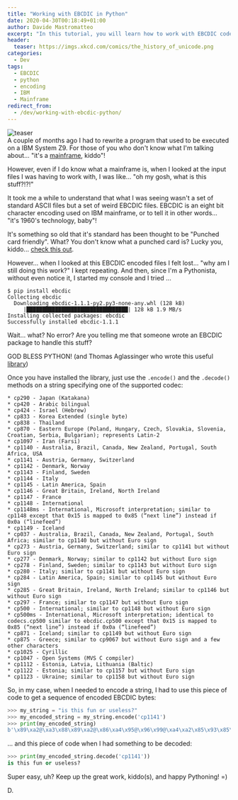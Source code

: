 ```yaml
---
title: "Working with EBCDIC in Python"
date: 2020-04-30T00:18:49+01:00
author: Davide Mastromatteo
excerpt: "In this tutorial, you will learn how to work with EBCDIC code in Python"
header:
  teaser: https://imgs.xkcd.com/comics/the_history_of_unicode.png
categories:
  - Dev
tags:
  - EBCDIC
  - python
  - encoding
  - IBM
  - Mainframe
redirect_from:
  - /dev/working-with-ebcdic-python/
---
```

![teaser](https://imgs.xkcd.com/comics/the_history_of_unicode.png)  
A couple of months ago I had to rewrite a program that used to be executed on a IBM System Z9. For those of you who don't know what I'm talking about... "it's a [mainframe](https://en.wikipedia.org/wiki/IBM_System_z9), kiddo"!

However, even if I do know what a mainframe is, when I looked at the input files I was having to work with, I was like... "oh my gosh, what is this stuff?!?!"

It took me a while to understand that what I was seeing wasn't a set of standard ASCII files but a set of weird EBCDIC files. EBCDIC is an eight bit character encoding used on IBM mainframe, or to tell it in other words... "it's 1960's technology, baby"!

It's something so old that it's standard has been thought to be "Punched card friendly". What? You don't know what a punched card is? Lucky you, kiddo... [check this out](https://en.wikipedia.org/wiki/Punched_card).

However... when I looked at this EBCDIC encoded files I felt lost... "why am I still doing this work?" I kept repeating. And then, since I'm a Pythonista, without even notice it, I started my console and I tried ...

```console
$ pip install ebcdic
Collecting ebcdic
  Downloading ebcdic-1.1.1-py2.py3-none-any.whl (128 kB)
     |████████████████████████████████| 128 kB 1.9 MB/s
Installing collected packages: ebcdic
Successfully installed ebcdic-1.1.1
```

Wait... what? No error? Are you telling me that someone wrote an EBCDIC package to handle this stuff? 

GOD BLESS PYTHON! 
(and Thomas Aglassinger who wrote this useful [library](https://pypi.org/project/ebcdic/))

Once you have installed the library, just use the `.encode()` and the `.decode()` methods on a string specifying one of the supported codec:

```
* cp290 - Japan (Katakana)
* cp420 - Arabic bilingual
* cp424 - Israel (Hebrew)
* cp833 - Korea Extended (single byte)
* cp838 - Thailand
* cp870 - Eastern Europe (Poland, Hungary, Czech, Slovakia, Slovenia, Croatian, Serbia, Bulgarian); represents Latin-2
* cp1097 - Iran (Farsi)
* cp1140 - Australia, Brazil, Canada, New Zealand, Portugal, South Africa, USA
* cp1141 - Austria, Germany, Switzerland
* cp1142 - Denmark, Norway
* cp1143 - Finland, Sweden
* cp1144 - Italy
* cp1145 - Latin America, Spain
* cp1146 - Great Britain, Ireland, North Ireland
* cp1147 - France
* cp1148 - International
* cp1148ms - International, Microsoft interpretation; similar to cp1148 except that 0x15 is mapped to 0x85 (“next line”) instead if 0x0a (“linefeed”)
* cp1149 - Iceland
* cp037 - Australia, Brazil, Canada, New Zealand, Portugal, South Africa; similar to cp1140 but without Euro sign
* cp273 - Austria, Germany, Switzerland; similar to cp1141 but without Euro sign
* cp277 - Denmark, Norway; similar to cp1142 but without Euro sign
* cp278 - Finland, Sweden; similar to cp1143 but without Euro sign
* cp280 - Italy; similar to cp1141 but without Euro sign
* cp284 - Latin America, Spain; similar to cp1145 but without Euro sign
* cp285 - Great Britain, Ireland, North Ireland; similar to cp1146 but without Euro sign
* cp297 - France; similar to cp1147 but without Euro sign
* cp500 - International; similar to cp1148 but without Euro sign
* cp500ms - International, Microsoft interpretation; identical to codecs.cp500 similar to ebcdic.cp500 except that 0x15 is mapped to 0x85 (“next line”) instead if 0x0a (“linefeed”)
* cp871 - Iceland; similar to cp1149 but without Euro sign
* cp875 - Greece; similar to cp9067 but without Euro sign and a few other characters
* cp1025 - Cyrillic
* cp1047 - Open Systems (MVS C compiler)
* cp1112 - Estonia, Latvia, Lithuania (Baltic)
* cp1122 - Estonia; similar to cp1157 but without Euro sign
* cp1123 - Ukraine; similar to cp1158 but without Euro sign
```

So, in my case, when I needed to encode a string, I had to use this piece of code to get a sequence of encoded EBCDIC bytes:

```python
>>> my_string = "is this fun or useless?"
>>> my_encoded_string = my_string.encode('cp1141')
>>> print(my_encoded_string)
b'\x89\xa2@\xa3\x88\x89\xa2@\x86\xa4\x95@\x96\x99@\xa4\xa2\x85\x93\x85\xa2\xa2o'
```

... and this piece of code when I had something to be decoded:

```python
>>> print(my_encoded_string.decode('cp1141'))
is this fun or useless?
```

Super easy, uh? Keep up the great work, kiddo(s), and happy Pythoning! =)

D.
